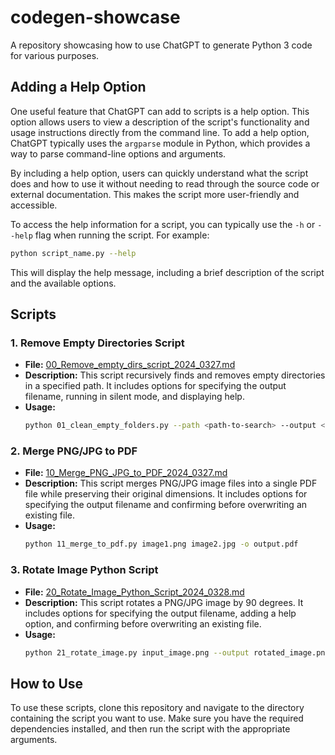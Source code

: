 # codegen-showcase

A repository showcasing how to use ChatGPT to generate Python 3 code for various purposes.

## Adding a Help Option

One useful feature that ChatGPT can add to scripts is a help option. This option allows users to view a description of the script's functionality and usage instructions directly from the command line. To add a help option, ChatGPT typically uses the `argparse` module in Python, which provides a way to parse command-line options and arguments.

By including a help option, users can quickly understand what the script does and how to use it without needing to read through the source code or external documentation. This makes the script more user-friendly and accessible.

To access the help information for a script, you can typically use the `-h` or `--help` flag when running the script. For example:

```bash
python script_name.py --help
```

This will display the help message, including a brief description of the script and the available options.

## Scripts

### 1. Remove Empty Directories Script

- **File:** [00_Remove_empty_dirs_script_2024_0327.md](00_Remove_empty_dirs_script_2024_0327.md)
- **Description:** This script recursively finds and removes empty directories in a specified path. It includes options for specifying the output filename, running in silent mode, and displaying help.
- **Usage:**
  ```bash
  python 01_clean_empty_folders.py --path <path-to-search> --output <output-file> --silent
  ```

### 2. Merge PNG/JPG to PDF

- **File:** [10_Merge_PNG_JPG_to_PDF_2024_0327.md](10_Merge_PNG_JPG_to_PDF_2024_0327.md)
- **Description:** This script merges PNG/JPG image files into a single PDF file while preserving their original dimensions. It includes options for specifying the output filename and confirming before overwriting an existing file.
- **Usage:**
  ```bash
  python 11_merge_to_pdf.py image1.png image2.jpg -o output.pdf
  ```

### 3. Rotate Image Python Script

- **File:** [20_Rotate_Image_Python_Script_2024_0328.md](20_Rotate_Image_Python_Script_2024_0328.md)
- **Description:** This script rotates a PNG/JPG image by 90 degrees. It includes options for specifying the output filename, adding a help option, and confirming before overwriting an existing file.
- **Usage:**
  ```bash
  python 21_rotate_image.py input_image.png --output rotated_image.png
  ```

## How to Use

To use these scripts, clone this repository and navigate to the directory containing the script you want to use. Make sure you have the required dependencies installed, and then run the script with the appropriate arguments.
